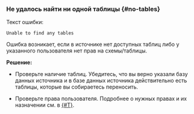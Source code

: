### Не удалось найти ни одной таблицы {#no-tables}

Текст ошибки:

```text
Unable to find any tables
```

Ошибка возникает, если в источнике нет доступных таблиц либо у указанного пользователя нет прав на схемы/таблицы.

**Решение:**

* Проверьте наличие таблиц. Убедитесь, что вы верно указали базу данных источника и в базе данных источника действительно есть таблицы, которые вы собираетесь переносить.

* Проверьте права пользователя. Подробнее о нужных правах и их назначении см. в [{#T}](../../../../data-transfer/operations/endpoint/source/postgresql.md#prepare).
